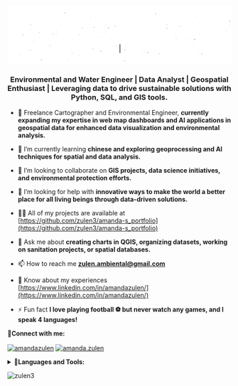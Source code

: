<p align="center">
  <img src="https://github.com/zulen3/zulen3/raw/main/assets/header-github.gif" alt="Hi, I'm Amanda">
</p>

<h3 align="center">Environmental and Water Engineer | Data Analyst | Geospatial Enthusiast | Leveraging data to drive sustainable solutions with Python, SQL, and GIS tools.</h3>



- 🔭 Freelance Cartographer and Environmental Engineer, **currently expanding my expertise in web map dashboards and AI applications in geospatial data for enhanced data visualization and environmental analysis.**

- 🌱 I’m currently learning **chinese and exploring geoprocessing and AI techniques for spatial and data analysis.**

- 👯 I’m looking to collaborate on **GIS projects, data science initiatives, and environmental protection efforts.**

- 🤝 I’m looking for help with **innovative ways to make the world a better place for all living beings through data-driven solutions.**

- 👨‍💻 All of my projects are available at [https://github.com/zulen3/amanda-s_portfolio](https://github.com/zulen3/amanda-s_portfolio)

- 💬 Ask me about **creating charts in QGIS, organizing datasets, working on sanitation projects, or spatial databases.**

- 📫 How to reach me **zulen.ambiental@gmail.com**

- 📄 Know about my experiences [https://www.linkedin.com/in/amandazulen/](https://www.linkedin.com/in/amandazulen/)

- ⚡ Fun fact **I love playing football ⚽ but never watch any games, and I speak 4 languages!**

<b align="left">🔗Connect with me:</b>
<p align="left">
<a href="https://linkedin.com/in/amandazulen" target="blank"><img align="center" src="https://raw.githubusercontent.com/rahuldkjain/github-profile-readme-generator/master/src/images/icons/Social/linked-in-alt.svg" alt="amandazulen" height="30" width="40" /></a>
<a href="https://instagram.com/amanda.zulen" target="blank"><img align="center" src="https://raw.githubusercontent.com/rahuldkjain/github-profile-readme-generator/master/src/images/icons/Social/instagram.svg" alt="amanda.zulen" height="30" width="40" /></a>
</p>

<details>
    <summary><b>🧰Languages and Tools:</b></summary>
    <br/>
<p align="left"> <a href="https://www.arduino.cc/" target="_blank" rel="noreferrer"> <img src="https://cdn.worldvectorlogo.com/logos/arduino-1.svg" alt="arduino" width="40" height="40"/> </a> <a href="https://azure.microsoft.com/en-in/" target="_blank" rel="noreferrer"> <img src="https://www.vectorlogo.zone/logos/microsoft_azure/microsoft_azure-icon.svg" alt="azure" width="40" height="40"/> </a> <a href="https://www.figma.com/" target="_blank" rel="noreferrer"> <img src="https://www.vectorlogo.zone/logos/figma/figma-icon.svg" alt="figma" width="40" height="40"/> </a> <a href="https://cloud.google.com" target="_blank" rel="noreferrer"> <img src="https://www.vectorlogo.zone/logos/google_cloud/google_cloud-icon.svg" alt="gcp" width="40" height="40"/> </a> <a href="https://developer.mozilla.org/en-US/docs/Web/JavaScript" target="_blank" rel="noreferrer"> <img src="https://raw.githubusercontent.com/devicons/devicon/master/icons/javascript/javascript-original.svg" alt="javascript" width="40" height="40"/> </a> <a href="https://www.mathworks.com/" target="_blank" rel="noreferrer"> <img src="https://upload.wikimedia.org/wikipedia/commons/2/21/Matlab_Logo.png" alt="matlab" width="40" height="40"/> </a> <a href="https://www.microsoft.com/en-us/sql-server" target="_blank" rel="noreferrer"> <img src="https://www.svgrepo.com/show/303229/microsoft-sql-server-logo.svg" alt="mssql" width="40" height="40"/> </a> <a href="https://www.mysql.com/" target="_blank" rel="noreferrer"> <img src="https://raw.githubusercontent.com/devicons/devicon/master/icons/mysql/mysql-original-wordmark.svg" alt="mysql" width="40" height="40"/> </a> <a href="https://pandas.pydata.org/" target="_blank" rel="noreferrer"> <img src="https://raw.githubusercontent.com/devicons/devicon/2ae2a900d2f041da66e950e4d48052658d850630/icons/pandas/pandas-original.svg" alt="pandas" width="40" height="40"/> </a> <a href="https://www.postgresql.org" target="_blank" rel="noreferrer"> <img src="https://raw.githubusercontent.com/devicons/devicon/master/icons/postgresql/postgresql-original-wordmark.svg" alt="postgresql" width="40" height="40"/> </a> <a href="https://www.python.org" target="_blank" rel="noreferrer"> <img src="https://raw.githubusercontent.com/devicons/devicon/master/icons/python/python-original.svg" alt="python" width="40" height="40"/> </a> <a href="https://scikit-learn.org/" target="_blank" rel="noreferrer"> <img src="https://upload.wikimedia.org/wikipedia/commons/0/05/Scikit_learn_logo_small.svg" alt="scikit_learn" width="40" height="40"/> </a> <a href="https://www.selenium.dev" target="_blank" rel="noreferrer"> <img src="https://raw.githubusercontent.com/detain/svg-logos/780f25886640cef088af994181646db2f6b1a3f8/svg/selenium-logo.svg" alt="selenium" width="40" height="40"/> </a> </p>
</details>

<p align="left"> <img src="https://komarev.com/ghpvc/?username=zulen3&label=Profile%20views&color=0e75b6&style=flat" alt="zulen3" /> </p>

